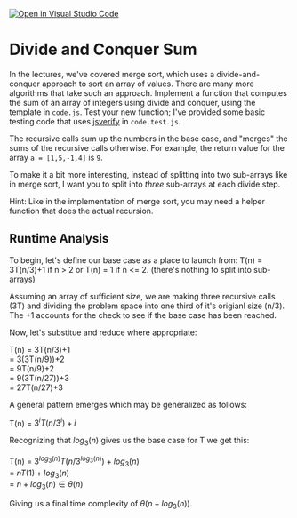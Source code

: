 [![Open in Visual Studio Code](https://classroom.github.com/assets/open-in-vscode-718a45dd9cf7e7f842a935f5ebbe5719a5e09af4491e668f4dbf3b35d5cca122.svg)](https://classroom.github.com/online_ide?assignment_repo_id=11755841&assignment_repo_type=AssignmentRepo)
# Divide and Conquer Sum

In the lectures, we've covered merge sort, which uses a divide-and-conquer
approach to sort an array of values. There are many more algorithms that take
such an approach. Implement a function that computes the sum of an array of
integers using divide and conquer, using the template in `code.js`. Test your
new function; I've provided some basic testing code that uses
[jsverify](https://jsverify.github.io/) in `code.test.js`.

The recursive calls sum up the numbers in the base case, and "merges" the sums
of the recursive calls otherwise. For example, the return value for the array `a
= [1,5,-1,4]` is `9`.

To make it a bit more interesting, instead of splitting into two sub-arrays like
in merge sort, I want you to split into *three* sub-arrays at each divide step.

Hint: Like in the implementation of merge sort, you may need a helper function
that does the actual recursion.

## Runtime Analysis

To begin, let's define our base case as a place to launch from:
T(n) = 3T(n/3)+1 if n > 2 or T(n) = 1 if n <= 2. (there's nothing to split into sub-arrays)

Assuming an array of sufficient size, we are making three recursive calls (3T) and dividing the problem space into one third of it's origianl size (n/3). The +1 accounts for the check to see if the base case has been reached.

Now, let's substitue and reduce where appropriate:

T(n) = 3T(n/3)+1  
     = 3(3T(n/9))+2  
     = 9T(n/9)+2  
     = 9(3T(n/27))+3  
     = 27T(n/27)+3  

A general pattern emerges which may be generalized as follows:

T(n) = $3^iT(n/3^i)+i$

Recognizing that $log_3(n)$ gives us the base case for T we get this:

T(n) = $3^{log_3(n)}T(n/3^{log_3(n)})+log_3(n)$  
     = $nT(1)+log_3(n)$  
     = $n+log_3(n) \in \theta(n)$  

Giving us a final time complexity of $\theta(n+log_3(n))$.
